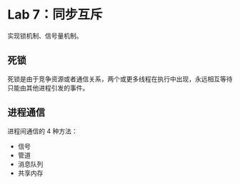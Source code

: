 # Lab 7：同步互斥

实现锁机制、信号量机制。

## 死锁

死锁是由于竞争资源或者通信关系，两个或更多线程在执行中出现，永远相互等待只能由其他进程引发的事件。

## 进程通信

进程间通信的 4 种方法：

- 信号
- 管道
- 消息队列
- 共享内存
